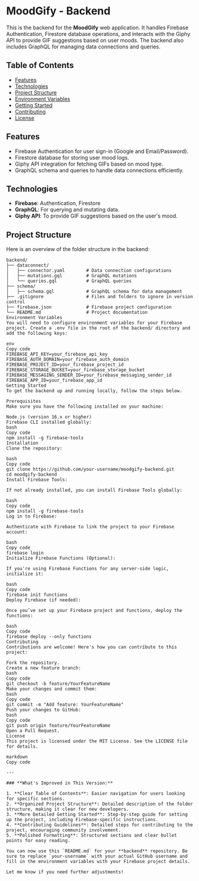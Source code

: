 # MoodGify - Backend

This is the backend for the **MoodGify** web application. It handles Firebase Authentication, Firestore database operations, and interacts with the Giphy API to provide GIF suggestions based on user moods. The backend also includes GraphQL for managing data connections and queries.

## Table of Contents

- [Features](#features)
- [Technologies](#technologies)
- [Project Structure](#project-structure)
- [Environment Variables](#environment-variables)
- [Getting Started](#getting-started)
- [Contributing](#contributing)
- [License](#license)

## Features

- Firebase Authentication for user sign-in (Google and Email/Password).
- Firestore database for storing user mood logs.
- Giphy API integration for fetching GIFs based on mood type.
- GraphQL schema and queries to handle data connections efficiently.

## Technologies

- **Firebase**: Authentication, Firestore
- **GraphQL**: For querying and mutating data.
- **Giphy API**: To provide GIF suggestions based on the user's mood.

## Project Structure

Here is an overview of the folder structure in the backend:

```plaintext
backend/
├── dataconnect/
│   ├── connector.yaml        # Data connection configurations
│   ├── mutations.gql         # GraphQL mutations
│   └── queries.gql           # GraphQL queries
├── schema/
│   ├── schema.gql            # GraphQL schema for data management
├── .gitignore                # Files and folders to ignore in version control
├── firebase.json             # Firebase project configuration
└── README.md                 # Project documentation
Environment Variables
You will need to configure environment variables for your Firebase project. Create a .env file in the root of the backend/ directory and add the following keys:

env
Copy code
FIREBASE_API_KEY=your_firebase_api_key
FIREBASE_AUTH_DOMAIN=your_firebase_auth_domain
FIREBASE_PROJECT_ID=your_firebase_project_id
FIREBASE_STORAGE_BUCKET=your_firebase_storage_bucket
FIREBASE_MESSAGING_SENDER_ID=your_firebase_messaging_sender_id
FIREBASE_APP_ID=your_firebase_app_id
Getting Started
To get the backend up and running locally, follow the steps below.

Prerequisites
Make sure you have the following installed on your machine:

Node.js (version 16.x or higher)
Firebase CLI installed globally:
bash
Copy code
npm install -g firebase-tools
Installation
Clone the repository:

bash
Copy code
git clone https://github.com/your-username/moodgify-backend.git
cd moodgify-backend
Install Firebase Tools:

If not already installed, you can install Firebase Tools globally:

bash
Copy code
npm install -g firebase-tools
Log in to Firebase:

Authenticate with Firebase to link the project to your Firebase account:

bash
Copy code
firebase login
Initialize Firebase Functions (Optional):

If you're using Firebase Functions for any server-side logic, initialize it:

bash
Copy code
firebase init functions
Deploy Firebase (if needed):

Once you’ve set up your Firebase project and functions, deploy the functions:

bash
Copy code
firebase deploy --only functions
Contributing
Contributions are welcome! Here's how you can contribute to this project:

Fork the repository.
Create a new feature branch:
bash
Copy code
git checkout -b feature/YourFeatureName
Make your changes and commit them:
bash
Copy code
git commit -m "Add feature: YourFeatureName"
Push your changes to GitHub:
bash
Copy code
git push origin feature/YourFeatureName
Open a Pull Request.
License
This project is licensed under the MIT License. See the LICENSE file for details.

markdown
Copy code

---

### **What's Improved in This Version:**

1. **Clear Table of Contents**: Easier navigation for users looking for specific sections.
2. **Organized Project Structure**: Detailed description of the folder structure, making it clear for new developers.
3. **More Detailed Getting Started**: Step-by-step guide for setting up the project, including Firebase-specific instructions.
4. **Contributing Guidelines**: Detailed steps for contributing to the project, encouraging community involvement.
5. **Polished Formatting**: Structured sections and clear bullet points for easy reading.

You can now use this `README.md` for your **backend** repository. Be sure to replace `your-username` with your actual GitHub username and fill in the environment variables with your Firebase project details.

Let me know if you need further adjustments!
